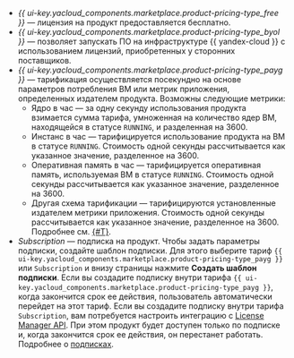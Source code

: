 * _{{ ui-key.yacloud_components.marketplace.product-pricing-type_free }}_ — лицензия на продукт предоставляется бесплатно.
* _{{ ui-key.yacloud_components.marketplace.product-pricing-type_byol }}_ — позволяет запускать ПО на инфраструктуре {{ yandex-cloud }} с использованием лицензий, приобретенных у сторонних поставщиков.
* _{{ ui-key.yacloud_components.marketplace.product-pricing-type_payg }}_ — тарификация осуществляется посекундно на основе параметров потребления ВМ или метрик приложения, определенных издателем продукта. Возможны следующие метрики:
   * Ядро в час — за одну секунду использования продукта взимается сумма тарифа, умноженная на количество ядер ВМ, находящейся в статусе `RUNNING`, и разделенная на 3600.
   * Инстанс в час — тарифицируется использование продукта на ВМ в статусе `RUNNING`. Стоимость одной секунды рассчитывается как указанное значение, разделенное на 3600.
   * Оперативная память в час — тарифицируется оперативная память, используемая ВМ в статусе `RUNNING`. Стоимость одной секунды рассчитывается как указанное значение, разделенное на 3600.
   * Другая схема тарификации — тарифицируются установленные издателем метрики приложения. Стоимость одной секунды рассчитывается как указанное значение, разделенное на 3600. Подробнее см. [{#T}](../../marketplace/concepts/api-usage.md).
* _Subscription_ — подписка на продукт.
    Чтобы задать параметры подписки, создайте шаблон подписки. Для этого выберите тариф `{{ ui-key.yacloud_components.marketplace.product-pricing-type_payg }}` или `Subscription` и внизу страницы нажмите **Создать шаблон подписки**.
    Если вы создадите подписку внутри тарифа `{{ ui-key.yacloud_components.marketplace.product-pricing-type_payg }}`, когда закончится срок ее действия, пользователь автоматически перейдет на этот тариф.
    Если вы создадите подписку внутри тарифа `Subscription`, вам потребуется настроить интеграцию с [License Manager API](../../marketplace/license-manager/api-ref/index.md). При этом продукт будет доступен только по подписке и, когда закончится срок ее действия, он перестанет работать. Подробнее о [подписках](../../marketplace/concepts/subscription.md).
